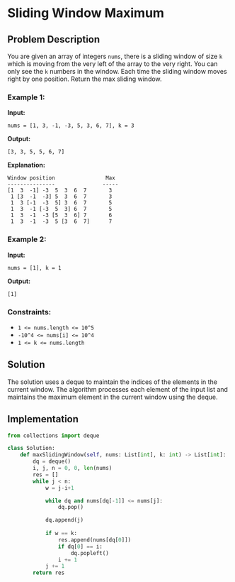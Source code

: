 
# Sliding Window Maximum

## Problem Description

You are given an array of integers `nums`, there is a sliding window of size `k` which is moving from the very left of the array to the very right. You can only see the `k` numbers in the window. Each time the sliding window moves right by one position. Return the max sliding window.

### Example 1:

**Input:** 
```
nums = [1, 3, -1, -3, 5, 3, 6, 7], k = 3
```

**Output:** 
```
[3, 3, 5, 5, 6, 7]
```

**Explanation:** 
```
Window position                Max
---------------               -----
[1  3  -1] -3  5  3  6  7       3
 1 [3  -1  -3] 5  3  6  7       3
 1  3 [-1  -3  5] 3  6  7       5
 1  3  -1 [-3  5  3] 6  7       5
 1  3  -1  -3 [5  3  6] 7       6
 1  3  -1  -3  5 [3  6  7]      7
```

### Example 2:

**Input:** 
```
nums = [1], k = 1
```

**Output:** 
```
[1]
```

### Constraints:
- `1 <= nums.length <= 10^5`
- `-10^4 <= nums[i] <= 10^4`
- `1 <= k <= nums.length`

## Solution

The solution uses a deque to maintain the indices of the elements in the current window. The algorithm processes each element of the input list and maintains the maximum element in the current window using the deque.

## Implementation

```python
from collections import deque

class Solution:
    def maxSlidingWindow(self, nums: List[int], k: int) -> List[int]:
        dq = deque()
        i, j, n = 0, 0, len(nums)
        res = []
        while j < n:
            w = j-i+1

            while dq and nums[dq[-1]] <= nums[j]:
                dq.pop()

            dq.append(j)
            
            if w == k:
                res.append(nums[dq[0]])
                if dq[0] == i:
                    dq.popleft()
                i += 1
            j += 1
        return res
```

